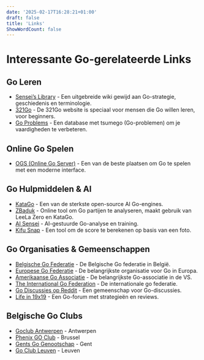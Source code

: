 ```yaml
---
date: '2025-02-17T16:28:21+01:00'
draft: false
title: 'Links'
ShowWordCount: false
---
```


# Interessante Go-gerelateerde Links

## Go Leren
- [Sensei’s Library](https://senseis.xmp.net/) - Een uitgebreide wiki gewijd aan Go-strategie, geschiedenis en terminologie.
- [321Go](https://321go.org/) - De 321Go website is speciaal voor mensen die Go willen leren, voor beginners.
- [Go Problems](https://goproblems.com/) - Een database met tsumego (Go-problemen) om je vaardigheden te verbeteren.

## Online Go Spelen
- [OGS (Online Go Server)](https://online-go.com/) - Een van de beste plaatsen om Go te spelen met een moderne interface.

## Go Hulpmiddelen & AI
- [KataGo](https://github.com/lightvector/KataGo) - Een van de sterkste open-source AI Go-engines.
- [ZBaduk](https://www.zbaduk.com/) - Online tool om Go partijen te analyseren, maakt gebruik van LeeLa Zero en KataGo.
- [AI Sensei](https://ai-sensei.com/) - AI-gestuurde Go-analyse en training.
- [Kifu Snap](https://www.crazy-sensei.com/?lang=en&location=kifu_snap) - Een tool om de score te berekenen op basis van een foto.

## Go Organisaties & Gemeenschappen
- [Belgische Go Federatie](https://www.gofed.be/) - De Belgische Go federatie in België.
- [Europese Go Federatie](https://www.eurogofed.org/) - De belangrijkste organisatie voor Go in Europa.
- [Amerikaanse Go Associatie](https://www.usgo.org/) - De belangrijkste Go-associatie in de VS.
- [The International Go Federation](https://www.intergofed.org/) - De internationale go federatie.
- [Go Discussies op Reddit](https://www.reddit.com/r/baduk/) - Een gemeenschap voor Go-discussies.
- [Life in 19x19](https://lifein19x19.com/) - Een Go-forum met strategieën en reviews.

## Belgische Go Clubs
- [Goclub Antwerpen](https://www.goclubantwerpen.be/) - Antwerpen
- [Phenix GO Club](https://bruxellesgoclubphenix.wordpress.com/) - Brussel
- [Gents Go Genootschap](http://www.gentgo.be/) - Gent
- [Go Club Leuven](http://www.goclubleuven.be/) - Leuven